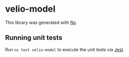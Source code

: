 # velio-model

This library was generated with [Nx](https://nx.dev).

## Running unit tests

Run `nx test velio-model` to execute the unit tests via [Jest](https://jestjs.io).
